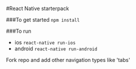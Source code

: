 #React Native starterpack

###To get started
`npm install`

###To run
- ios `react-native run-ios`
- android `react-native run-android`

Fork repo and add other navigation types like 'tabs'
